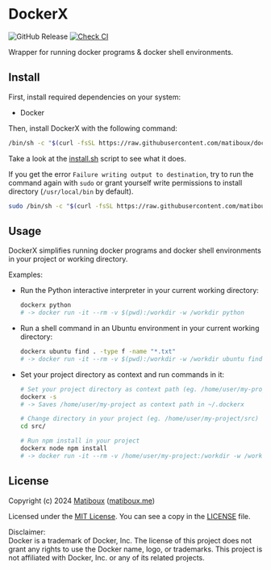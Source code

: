# DockerX

![GitHub Release](https://img.shields.io/github/v/release/matiboux/dockerx)
[![Check CI](https://github.com/matiboux/dockerx/actions/workflows/check.yml/badge.svg)](https://github.com/matiboux/dockerx/actions/workflows/check.yml)

Wrapper for running docker programs & docker shell environments.


## Install

First, install required dependencies on your system:
- Docker

Then, install DockerX with the following command:

```bash
/bin/sh -c "$(curl -fsSL https://raw.githubusercontent.com/matiboux/dockerx/HEAD/install.sh)"
```

Take a look at the [install.sh](install.sh) script to see what it does.

If you get the error `Failure writing output to destination`,
try to run the command again with `sudo` or grant yourself write permissions to install directory (`/usr/local/bin` by default).

```bash
sudo /bin/sh -c "$(curl -fsSL https://raw.githubusercontent.com/matiboux/dockerx/HEAD/install.sh)"
```


## Usage

DockerX simplifies running docker programs and docker shell environments in your project or working directory.

Examples:

- Run the Python interactive interpreter in your current working directory:

  ```sh
  dockerx python
  # -> docker run -it --rm -v $(pwd):/workdir -w /workdir python
  ```

- Run a shell command in an Ubuntu environment in your current working directory:

  ```sh
  dockerx ubuntu find . -type f -name "*.txt"
  # -> docker run -it --rm -v $(pwd):/workdir -w /workdir ubuntu find . -type f -name '*.txt'
  ```

- Set your project directory as context and run commands in it:

  ```sh
  # Set your project directory as context path (eg. /home/user/my-project)
  dockerx -s
  # -> Saves /home/user/my-project as context path in ~/.dockerx

  # Change directory in your project (eg. /home/user/my-project/src)
  cd src/
  
  # Run npm install in your project
  dockerx node npm install
  # -> docker run -it --rm -v /home/user/my-project:/workdir -w /workdir node npm install
  ```


## License

Copyright (c) 2024 [Matiboux](https://github.com/matiboux) ([matiboux.me](https://matiboux.me))

Licensed under the [MIT License](https://opensource.org/license/MIT). You can see a copy in the [LICENSE](LICENSE) file.

Disclaimer:  
Docker is a trademark of Docker, Inc.
The license of this project does not grant any rights to use the Docker name, logo, or trademarks.
This project is not affiliated with Docker, Inc. or any of its related projects.
